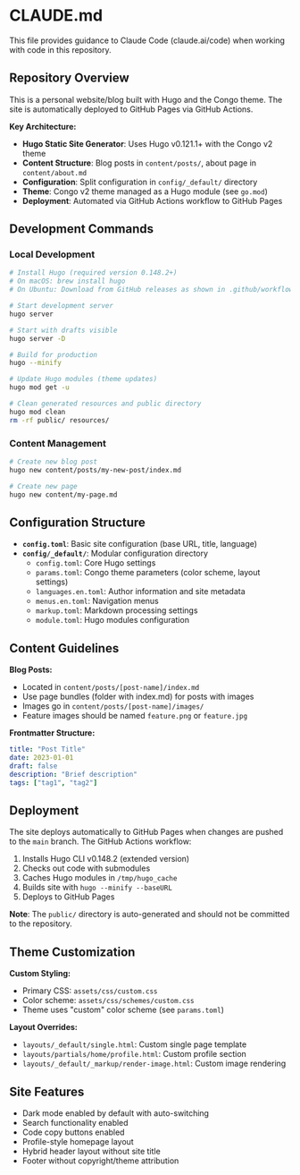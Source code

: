# CLAUDE.md

This file provides guidance to Claude Code (claude.ai/code) when working with code in this repository.

## Repository Overview

This is a personal website/blog built with Hugo and the Congo theme. The site is automatically deployed to GitHub Pages via GitHub Actions.

**Key Architecture:**
- **Hugo Static Site Generator**: Uses Hugo v0.121.1+ with the Congo v2 theme
- **Content Structure**: Blog posts in `content/posts/`, about page in `content/about.md`
- **Configuration**: Split configuration in `config/_default/` directory
- **Theme**: Congo v2 theme managed as a Hugo module (see `go.mod`)
- **Deployment**: Automated via GitHub Actions workflow to GitHub Pages

## Development Commands

### Local Development
```bash
# Install Hugo (required version 0.148.2+)
# On macOS: brew install hugo
# On Ubuntu: Download from GitHub releases as shown in .github/workflows/hugo.yml

# Start development server
hugo server

# Start with drafts visible
hugo server -D

# Build for production
hugo --minify

# Update Hugo modules (theme updates)
hugo mod get -u

# Clean generated resources and public directory
hugo mod clean
rm -rf public/ resources/
```

### Content Management
```bash
# Create new blog post
hugo new content/posts/my-new-post/index.md

# Create new page
hugo new content/my-page.md
```

## Configuration Structure

- **`config.toml`**: Basic site configuration (base URL, title, language)
- **`config/_default/`**: Modular configuration directory
  - `config.toml`: Core Hugo settings
  - `params.toml`: Congo theme parameters (color scheme, layout settings)
  - `languages.en.toml`: Author information and site metadata
  - `menus.en.toml`: Navigation menus
  - `markup.toml`: Markdown processing settings
  - `module.toml`: Hugo modules configuration

## Content Guidelines

**Blog Posts:**
- Located in `content/posts/[post-name]/index.md`
- Use page bundles (folder with index.md) for posts with images
- Images go in `content/posts/[post-name]/images/`
- Feature images should be named `feature.png` or `feature.jpg`

**Frontmatter Structure:**
```yaml
title: "Post Title"
date: 2023-01-01
draft: false
description: "Brief description"
tags: ["tag1", "tag2"]
```

## Deployment

The site deploys automatically to GitHub Pages when changes are pushed to the `main` branch. The GitHub Actions workflow:
1. Installs Hugo CLI v0.148.2 (extended version)
2. Checks out code with submodules  
3. Caches Hugo modules in `/tmp/hugo_cache`
4. Builds site with `hugo --minify --baseURL`
5. Deploys to GitHub Pages

**Note**: The `public/` directory is auto-generated and should not be committed to the repository.

## Theme Customization

**Custom Styling:**
- Primary CSS: `assets/css/custom.css`
- Color scheme: `assets/css/schemes/custom.css`
- Theme uses "custom" color scheme (see `params.toml`)

**Layout Overrides:**
- `layouts/_default/single.html`: Custom single page template
- `layouts/partials/home/profile.html`: Custom profile section
- `layouts/_default/_markup/render-image.html`: Custom image rendering

## Site Features

- Dark mode enabled by default with auto-switching
- Search functionality enabled
- Code copy buttons enabled
- Profile-style homepage layout
- Hybrid header layout without site title
- Footer without copyright/theme attribution